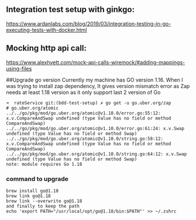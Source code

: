 ## Integration test setup with ginkgo:
https://www.ardanlabs.com/blog/2019/03/integration-testing-in-go-executing-tests-with-docker.html

## Mocking http api call:
https://www.alexhyett.com/mock-api-calls-wiremock/#adding-mappings-using-files


##Upgrade go version
Currently my machine has GO version 1.16. When I was trying to install zap dependency, It gives version  mismatch error as Zap needs at least 1.18 version as it only support last 2 version of Go
```
➜  rateService git:(bdd-test-setup) ✗ go get -u go.uber.org/zap
# go.uber.org/atomic
../../go/pkg/mod/go.uber.org/atomic@v1.10.0/error.go:55:12: x.v.CompareAndSwap undefined (type Value has no field or method CompareAndSwap)
../../go/pkg/mod/go.uber.org/atomic@v1.10.0/error.go:61:24: x.v.Swap undefined (type Value has no field or method Swap)
../../go/pkg/mod/go.uber.org/atomic@v1.10.0/string.go:58:12: x.v.CompareAndSwap undefined (type Value has no field or method CompareAndSwap)
../../go/pkg/mod/go.uber.org/atomic@v1.10.0/string.go:64:12: x.v.Swap undefined (type Value has no field or method Swap)
note: module requires Go 1.18
```

### command to upgrade
```
brew install go@1.18
brew link go@1.18
brew link --overwrite go@1.18
and finally to keep the path
echo 'export PATH="/usr/local/opt/go@1.18/bin:$PATH"' >> ~/.zshrc
```

